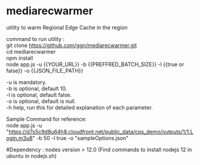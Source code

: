 # mediarecwarmer
utility to warm Regional Edge Cache in the region


command to run utility :  
git clone https://github.com/ggn/mediarecwarmer.git   
cd mediarecwarmer  
npm install  
node app.js -u {{YOUR_URL}} -b {{PREFFRED_BATCH_SIZE}} -l {{true or false}} -o {{JSON_FILE_PATH}}      

-u is mandatory.   
-b is optional, default 10.   
-l is optional, default false.      
-o is optional, default is null.       
-h help, run this for detailed explanation of each parameter.

Sample Command for reference:        
node app.js -u "https://d7s5c9d8u64h8.cloudfront.net/public_data/cps_demo/outputs/1/1.Login.m3u8" -b 50 -l true -o "sampleOptions.json"

#Dependency : nodes version > 12.0 (Find commands to install nodejs 12 in ubuntu in nodejs.sh)
